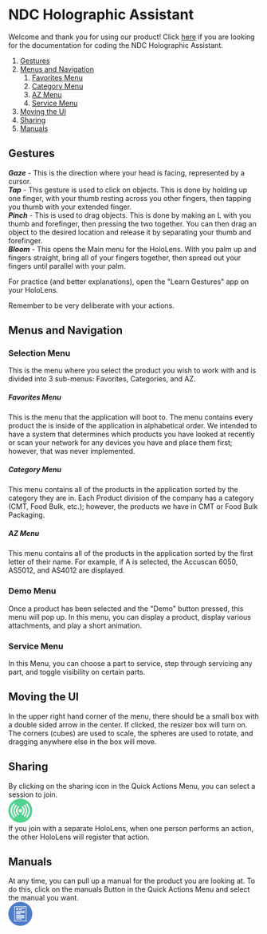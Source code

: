 # NDC Holographic Assistant
Welcome and thank you for using our product!
Click [here](Documentation.md) if you are looking for the documentation for coding the NDC Holographic Assistant.

1. [Gestures](#gestures)
2. [Menus and Navigation](#menus-and-navigation)
    1. [Favorites Menu](#favorites-menu)
    2. [Category Menu](#category-menu)
    3. [AZ Menu](#az-menu)
    4. [Service Menu](#service-menu)
3. [Moving the UI](#moving-the-ui)
4. [Sharing](#sharing)
5. [Manuals](#manuals)

## Gestures
**_Gaze_** - This is the direction where your head is facing, represented by a cursor.\
**_Tap_** - This gesture is used to click on objects. This is done by holding up one finger, with your thumb resting across you other fingers, then tapping you thumb with your extended finger.\
**_Pinch_** - This is used to drag objects. This is done by making an L with you thumb and forefinger, then pressing the two together. You can then drag an object to the desired location and release it by separating your thumb and forefinger.\
**_Bloom_** - This opens the Main menu for the HoloLens. With you palm up and fingers straight, bring all of your fingers together, then spread out your fingers until parallel with your palm.

For practice (and better explanations), open the "Learn Gestures" app on your HoloLens.

Remember to be very deliberate with your actions.

## Menus and Navigation
### Selection Menu
This is the menu where you select the product you wish to work with and is divided into 3 sub-menus: Favorites, Categories, and AZ.
##### Favorites Menu
This is the menu that the application will boot to. The menu contains every product the is inside of the application in alphabetical order. We intended to have a system that determines which products you have looked at recently or scan your network for any devices you have and place them first; however, that was never implemented.
##### Category Menu
This menu contains all of the products in the application sorted by the category they are in. Each Product division of the company has a category (CMT, Food Bulk, etc.); however, the products we have in CMT or Food Bulk Packaging.
##### AZ Menu
This menu contains all of the products in the application sorted by the first letter of their name. For example, if A is selected, the Accuscan 6050, AS5012, and AS4012 are displayed.
### Demo Menu
Once a product has been selected and the "Demo" button pressed, this menu will pop up.
In this menu, you can display a product, display various attachments, and play a short animation.
### Service Menu
In this Menu, you can choose a part to service, step through servicing any part, and toggle visibility on certain parts.

## Moving the UI
In the upper right hand corner of the menu, there should be a small box with a double sided arrow in the center.
If clicked, the resizer box will turn on. The corners (cubes) are used to scale, the spheres are used to rotate, and dragging anywhere else in the box will move.

## Sharing
By clicking on the sharing icon in the Quick Actions Menu, you can select a session to join.\
![alt text](https://github.com/JoshuaPyron/NDCHoloLensDocumentation/blob/master/Images/Sharing_Button.png "Sharing Button")\
If you join with a separate HoloLens, when one person performs an action, the other HoloLens will register that action.

## Manuals
At any time, you can pull up a manual for the product you are looking at. To do this, click on the manuals Button in the Quick Actions Menu and select the manual you want.\
![alt text](https://github.com/JoshuaPyron/NDCHoloLensDocumentation/blob/master/Images/Manual_Button.png "Manual Button")
